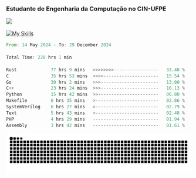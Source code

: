 
### Estudante de Engenharia da Computação no CIN-UFPE
<div>
      <!--<img width=400 src="https://github-readme-stats.vercel.app/api?username=Zed201&show_icons=true&theme=tokyonight" /-->
      <img width=400 src='https://leetcode.card.workers.dev/Zed201?theme=nord&font=baloo&extension=null' />
</div>


[![My Skills](https://skillicons.dev/icons?i=c,cpp,rust,py,java,neovim&theme=dark)](https://skillicons.dev)

<!--START_SECTION:waka-->

```rust
From: 14 May 2024 - To: 29 December 2024

Total Time: 228 hrs 1 min

Rust             77 hrs 9 mins   >>>>>>>>-----------------   33.40 %
C                35 hrs 53 mins  >>>>---------------------   15.54 %
Go               30 hrs 2 mins   >>>----------------------   13.00 %
C++              23 hrs 24 mins  >>>----------------------   10.13 %
Python           15 hrs 42 mins  >>-----------------------   06.80 %
Makefile         6 hrs 35 mins   >------------------------   02.86 %
SystemVerilog    6 hrs 27 mins   >------------------------   02.79 %
Text             5 hrs 43 mins   >------------------------   02.48 %
PHP              4 hrs 29 mins   -------------------------   01.94 %
Assembly         3 hrs 42 mins   -------------------------   01.61 %
```

<!--END_SECTION:waka-->

<picture>
  <source media="(prefers-color-scheme: dark)" srcset="https://github.com/Zed201/Zed201/blob/output/github-contribution-grid-snake-dark.svg" />
  <img alt="github-snake" src="https://github.com/Zed201/Zed201/blob/output/github-contribution-grid-snake-dark.svg" />
</picture>

